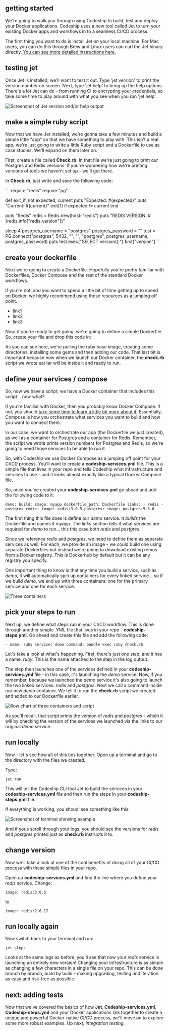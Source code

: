 ## getting started

We're going to walk you through using Codeship to build, test and deploy your Docker applications. Codeship uses a new tool called Jet to turn your existing Docker apps and workflows in to a seamless CI/CD process.

The first thing you want to do is install Jet on your local machine. For Mac users, you can do this through Brew and Linux users can curl the Jet binary directly. [You can see more detailed instructions here.](https://codeship.com/documentation/docker/installation/)

## testing jet

Once Jet is installed, we'll want to test it out. Type 'jet version' to print the version number on screen. Next, type 'jet help' to bring up the help options. There's a lot Jet can do - from running CI to encrypting your credentials, so take some time to play around with what you see when you run 'jet help'.

![Screenshot of Jet version and/or help output](/img)

## make a simple ruby script

Now that we have Jet installed, we're gonna take a few minutes and build a simple little "app" so that we have something to play with. This isn't a real app, we're just going to write a little Ruby script and a Dockerfile to use as case studies. We'll expand on them later on.

First, create a file called **Check.rb**. In that file we're just going to print our Postgres and Redis versions. If you're wondering how we're printing versions of tools we haven't set up - we'll get there.

In **Check.rb**, just write and save the following code:

`` `require "redis"
require "pg"

def exit_if_not expected, current
  puts "Expected: #{expected}"
  puts "Current: #{current}"
  exit(1) if expected != current
end

puts "Redis"
redis = Redis.new(host: "redis")
puts "REDIS VERSION: #{redis.info["redis_version"]}"

sleep 4
postgres_username = "postgres"
postgres_password = ""
test = PG.connect("postgres", 5432, "", "", "postgres", postgres_username, postgres_password)
puts test.exec("SELECT version();").first["version"]` ``

## create your dockerfile

Next we're going to create a Dockerfile. Hopefully you're pretty familiar with Dockerfiles, Docker Compose and the rest of the standard Docker workflows.

If you're not, and you want to spend a little bit of time getting up to speed on Docker, we highly recommend using these resources as a jumping off point.

- link1
- link2
- link3

Now, if you're ready to get going, we're going to define a simple Dockerfile. So, create your file and drop this code in:

<!-- # base on latest ruby base image
FROM ruby:2.2.1

# update and install dependencies
RUN apt-get update -qq
RUN DEBIAN_FRONTEND=noninteractive apt-get install -y build-essential libpq-dev nodejs apt-utils

# setup app folders
RUN mkdir /app
WORKDIR /app

# copy over Gemfile and install bundle
ADD Gemfile /app/Gemfile
ADD Gemfile.lock /app/Gemfile.lock
RUN bundle install --jobs 20 --retry 5

Add . /app -->

As you can see here, we're pulling the ruby base image, creating some directories, installing some gems and then adding our code. That last bit is important because now when we launch our Docker container, the **check.rb** script we wrote earlier will be inside it and ready to run.

## define your services / compose

So, now we have a script, we have a Docker container that includes this script... now what?

If you're familiar with Docker, then you probably know Docker Compose. If not, you should [take some time to learn a little bit more about it.](https://docs.docker.com/compose/) Essentially, Compose is how you orchestrate what services you want to build and how you want to connect them.

In our case, we want to orchestrate our app (the Dockerfile we just created), as well as a container for Postgres and a container for Redis. Remember, the script we wrote prints version numbers for Postgres and Redis, so we're going to need those services to be able to run it.

So, with Codeship we use Docker Compose as a jumping off point for your CI/CD process. You'll want to create a **codeship-services.yml** file. This is a simple file that lives in your repo and tells Codeship what infrastructure and services to use - and it looks almost exactly like a typical Docker Compose file.

So, once you've created your **codeship-services.yml** go ahead and add the following code to it:

``demo:
  build:
    image: myapp
    dockerfile_path: Dockerfile
  links:
    - redis
    - postgres
redis:
  image: redis:3.0.5
postgres:
   image: postgres:9.3.6``

The first thing this file does is define our *demo* service. It *builds* the Dockerfile and names it *myapp*. The *links* section tells it what services are required for *demo* to run... this this case both *redis* and *postgres*.

Since we reference *redis* and *postgres*, we need to define them as separate services as well. For each, we provide an image - we could build one using separate Dockerfiles but instead we're going to download existing remos from a Docker registry. This is Dockerhub by default but it can be any registry you specify.

One important thing to know is that any time you build a service, such as *demo*, it will automatically spin up containers for every linked service... so if we build *demo*, we end up with three containers: one for the primary service and one for each service.

![Three containers](/img)

## pick your steps to run

Next up, we define what steps run in your CI/CD workflow. This is done through another simple .YML file that lives in your repo - **codeship-steps.yml**. Go ahead and create this file and add the following code:

``- name: ruby
  service: demo
  command: bundle exec ruby check.rb``

  Let's take a look at what's happening. First, there's just one step, and it has a name: *ruby*. This is the name attached to the step in the log output.

  The step then launches one of the services defined in your **codeship-services.yml** file - in this case, it's launching the *demo* service. Now, if you remember, because we launched the *demo* service it's also going to launch the two linked services: *redis* and *postgres*.
  Next we call a command inside our new *demo* container. We tell it to run the **check.rb** script we created and added to our Dockerfile earlier.

  ![flow chart of three containers and script](/img)

  As you'll recall, that script prints the version of *redis* and *postgres* - which it will by checking the version of the services we launched via the links to our original *demo* service.

## run locally

Now -  let's see how all of this ties together. Open up a terminal and go to the directory with the files we created.

Type:

``jet run``

This will tell the Codeship CLI tool Jet to build the services in your **codeship-services.yml** file and then run the steps in your **codeship-steps.yml** file.

If everything is working, you shoudl see something like this:

![Screenshot of terminal showing example](/img)

And if yous scroll through your logs, you should see the versions for *redis* and *postgres* printed just as **check.rb** instructs it to.

## change version

Now we'll take a look at one of the cool benefits of doing all of your CI/CD process with these simple files in your repo.

Open up **codeship-services.yml** and find the line where you define your *redis* service. Change:

``image: redis:3.0.5``

to

``image: redis:2.6.17``

## run locally again

Now switch back to your terminal and run:

``jet steps``

Looks at the same logs as before, you'll see that now your *redis* service is launching an entirely new version! Changing your infrastructure is as simple as changing a few characters in a single file on your repo. This can be done branch by branch, build by build - making upgrading, testing and iteration as easy and risk-free as possible.

## next: adding tests

Now that we've covered the basics of how **Jet**, **Codeship-services.yml**, **Codeship-steps.yml** and your Docker applications link together to create a unique and powerful Docker-native CI/CD process, we'll move on to explore some more robust examples. Up next, _integration testing_.

